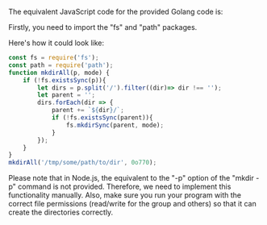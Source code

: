 The equivalent JavaScript code for the provided Golang code is:

Firstly, you need to import the "fs" and "path" packages.

Here's how it could look like:

```javascript
const fs = require('fs');
const path = require('path');
function mkdirAll(p, mode) {
    if (!fs.existsSync(p)){
        let dirs = p.split('/').filter((dir)=> dir !== '');
        let parent = '';
        dirs.forEach(dir => {
            parent += `${dir}/`;
            if (!fs.existsSync(parent)){
                fs.mkdirSync(parent, mode);
            }
        });
    }
}
mkdirAll('/tmp/some/path/to/dir', 0o770);
```
Please note that in Node.js, the equivalent to the "-p" option of the "mkdir -p" command is not provided. Therefore, we need to implement this functionality manually. Also, make sure you run your program with the correct file permissions (read/write for the group and others) so that it can create the directories correctly.
